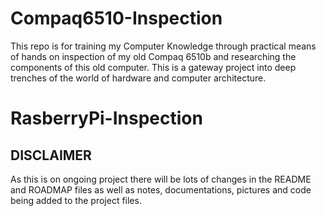 # Compaq6510-Inspection
This repo is for training my Computer Knowledge through practical means of hands on inspection of my old Compaq 6510b and researching the components of this old computer. This is a gateway project into deep trenches of the world of hardware and computer architecture.

# RasberryPi-Inspection

## DISCLAIMER

As this is on ongoing project there will be lots of changes in the README and ROADMAP files as well as notes, documentations, pictures and code being added to the project files.
